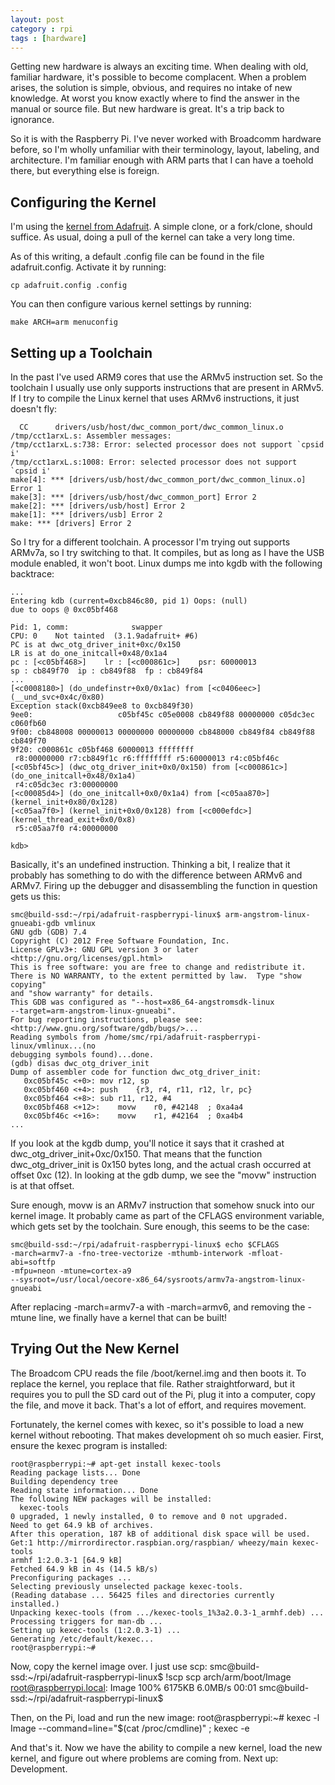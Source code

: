```yaml
---
layout: post
category : rpi
tags : [hardware]
---
```


Getting new hardware is always an exciting time.  When dealing with old,
familiar hardware, it's possible to become complacent.  When a problem
arises, the solution is simple, obvious, and requires no intake of new
knowledge.  At worst you know exactly where to find the answer in the
manual or source file.  But new hardware is great.  It's a trip back to
ignorance.

So it is with the Raspberry Pi.  I've never worked with Broadcomm hardware
before, so I'm wholly unfamiliar with their terminology, layout, labeling,
and architecture.  I'm familiar enough with ARM parts that I can have a
toehold there, but everything else is foreign.

Configuring the Kernel
----------------------
I'm using the [kernel from
Adafruit](https://github.com/adafruit/adafruit-raspberrypi-linux).  A
simple clone, or a fork/clone, should suffice.  As usual, doing a pull of
the kernel can take a very long time.

As of this writing, a default .config file can be found in the file
adafruit.config.  Activate it by running:

    cp adafruit.config .config

You can then configure various kernel settings by running:

    make ARCH=arm menuconfig

Setting up a Toolchain
----------------------
In the past I've used ARM9 cores that use the ARMv5 instruction set.  So
the toolchain I usually use only supports instructions that are present in
ARMv5.  If I try to compile the Linux kernel that uses ARMv6 instructions,
it just doesn't fly:

      CC      drivers/usb/host/dwc_common_port/dwc_common_linux.o
    /tmp/cct1arxL.s: Assembler messages:
    /tmp/cct1arxL.s:738: Error: selected processor does not support `cpsid i'
    /tmp/cct1arxL.s:1008: Error: selected processor does not support `cpsid i'
    make[4]: *** [drivers/usb/host/dwc_common_port/dwc_common_linux.o] Error 1
    make[3]: *** [drivers/usb/host/dwc_common_port] Error 2
    make[2]: *** [drivers/usb/host] Error 2
    make[1]: *** [drivers/usb] Error 2
    make: *** [drivers] Error 2

So I try for a different toolchain.  A processor I'm trying out supports
ARMv7a, so I try switching to that.  It compiles, but as long as I have the
USB module enabled, it won't boot.  Linux dumps me into kgdb with the
following backtrace:

    ...
    Entering kdb (current=0xcb846c80, pid 1) Oops: (null)
    due to oops @ 0xc05bf468
    
    Pid: 1, comm:              swapper
    CPU: 0    Not tainted  (3.1.9adafruit+ #6)
    PC is at dwc_otg_driver_init+0xc/0x150
    LR is at do_one_initcall+0x48/0x1a4
    pc : [<c05bf468>]    lr : [<c000861c>]    psr: 60000013
    sp : cb849f70  ip : cb849f88  fp : cb849f84
    ...
    [<c0008180>] (do_undefinstr+0x0/0x1ac) from [<c0406eec>]
    (__und_svc+0x4c/0x80)
    Exception stack(0xcb849ee8 to 0xcb849f30)
    9ee0:                   c05bf45c c05e0008 cb849f88 00000000 c05dc3ec
    c060fb60
    9f00: cb848008 00000013 00000000 00000000 cb848000 cb849f84 cb849f88
    cb849f70
    9f20: c000861c c05bf468 60000013 ffffffff
     r8:00000000 r7:cb849f1c r6:ffffffff r5:60000013 r4:c05bf46c
    [<c05bf45c>] (dwc_otg_driver_init+0x0/0x150) from [<c000861c>]
    (do_one_initcall+0x48/0x1a4)
     r4:c05dc3ec r3:00000000
    [<c00085d4>] (do_one_initcall+0x0/0x1a4) from [<c05aa870>]
    (kernel_init+0x80/0x128)
    [<c05aa7f0>] (kernel_init+0x0/0x128) from [<c000efdc>]
    (kernel_thread_exit+0x0/0x8)
     r5:c05aa7f0 r4:00000000
    
    kdb> 

Basically, it's an undefined instruction.  Thinking a bit, I realize that
it probably has something to do with the difference between ARMv6 and
ARMv7.  Firing up the debugger and disassembling the function in question
gets us this:

    smc@build-ssd:~/rpi/adafruit-raspberrypi-linux$ arm-angstrom-linux-gnueabi-gdb vmlinux
    GNU gdb (GDB) 7.4
    Copyright (C) 2012 Free Software Foundation, Inc.
    License GPLv3+: GNU GPL version 3 or later
    <http://gnu.org/licenses/gpl.html>
    This is free software: you are free to change and redistribute it.
    There is NO WARRANTY, to the extent permitted by law.  Type "show copying"
    and "show warranty" for details.
    This GDB was configured as "--host=x86_64-angstromsdk-linux
    --target=arm-angstrom-linux-gnueabi".
    For bug reporting instructions, please see:
    <http://www.gnu.org/software/gdb/bugs/>...
    Reading symbols from /home/smc/rpi/adafruit-raspberrypi-linux/vmlinux...(no
    debugging symbols found)...done.
    (gdb) disas dwc_otg_driver_init
    Dump of assembler code for function dwc_otg_driver_init:
       0xc05bf45c <+0>:	mov	r12, sp
       0xc05bf460 <+4>:	push	{r3, r4, r11, r12, lr, pc}
       0xc05bf464 <+8>:	sub	r11, r12, #4
       0xc05bf468 <+12>:	movw	r0, #42148	; 0xa4a4
       0xc05bf46c <+16>:	movw	r1, #42164	; 0xa4b4
    ...

If you look at the kgdb dump, you'll notice it says that it crashed at
dwc_otg_driver_init+0xc/0x150.  That means that the function
dwc_otg_driver_init is 0x150 bytes long, and the actual crash occurred at
offset 0xc (12).  In looking at the gdb dump, we see the "movw" instruction
is at that offset.

Sure enough, movw is an ARMv7 instruction that somehow snuck into our
kernel image.  It probably came as part of the CFLAGS environment variable,
which gets set by the toolchain.  Sure enough, this seems to be the case:

    smc@build-ssd:~/rpi/adafruit-raspberrypi-linux$ echo $CFLAGS
    -march=armv7-a -fno-tree-vectorize -mthumb-interwork -mfloat-abi=softfp
    -mfpu=neon -mtune=cortex-a9
    --sysroot=/usr/local/oecore-x86_64/sysroots/armv7a-angstrom-linux-gnueabi

After replacing -march=armv7-a with -march=armv6, and removing the -mtune
line, we finally have a kernel that can be built!


Trying Out the New Kernel
-------------------------
The Broadcom CPU reads the file /boot/kernel.img and then boots it.  To
replace the kernel, you replace that file.  Rather straightforward, but it
requires you to pull the SD card out of the Pi, plug it into a computer,
copy the file, and move it back.  That's a lot of effort, and requires
movement.

Fortunately, the kernel comes with kexec, so it's possible to load a new
kernel without rebooting.  That makes development oh so much easier.
First, ensure the kexec program is installed:

    root@raspberrypi:~# apt-get install kexec-tools
    Reading package lists... Done
    Building dependency tree       
    Reading state information... Done
    The following NEW packages will be installed:
      kexec-tools
    0 upgraded, 1 newly installed, 0 to remove and 0 not upgraded.
    Need to get 64.9 kB of archives.
    After this operation, 187 kB of additional disk space will be used.
    Get:1 http://mirrordirector.raspbian.org/raspbian/ wheezy/main kexec-tools
    armhf 1:2.0.3-1 [64.9 kB]
    Fetched 64.9 kB in 4s (14.5 kB/s)      
    Preconfiguring packages ...
    Selecting previously unselected package kexec-tools.
    (Reading database ... 56425 files and directories currently installed.)
    Unpacking kexec-tools (from .../kexec-tools_1%3a2.0.3-1_armhf.deb) ...
    Processing triggers for man-db ...
    Setting up kexec-tools (1:2.0.3-1) ...
    Generating /etc/default/kexec...
    root@raspberrypi:~# 

Now, copy the kernel image over.  I just use scp:
    smc@build-ssd:~/rpi/adafruit-raspberrypi-linux$ !scp
    scp arch/arm/boot/Image root@raspberrypi.local:
    Image                                         100% 6175KB   6.0MB/s   00:01
    smc@build-ssd:~/rpi/adafruit-raspberrypi-linux$

Then, on the Pi, load and run the new image:
    root@raspberrypi:~# kexec -l Image --command=line="$(cat /proc/cmdline)" ; kexec -e

And that's it.  Now we have the ability to compile a new kernel, load the
new kernel, and figure out where problems are coming from.  Next up:
Development.
